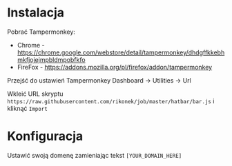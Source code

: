 # Instalacja

Pobrać Tampermonkey:
- Chrome - https://chrome.google.com/webstore/detail/tampermonkey/dhdgffkkebhmkfjojejmpbldmpobfkfo
- FireFox - https://addons.mozilla.org/pl/firefox/addon/tampermonkey

Przejść do ustawień Tampermonkey Dashboard -> Utilities -> Url

Wkleić URL skryptu ```https://raw.githubusercontent.com/rikonek/job/master/hatbar/bar.js``` i kliknąć ```Import```

# Konfiguracja

Ustawić swoją domenę zamieniając tekst ```[YOUR_DOMAIN_HERE]```
